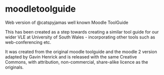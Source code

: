 # moodletoolguide
Web version of @catspyjamas well known Moodle ToolGuide

This has been created as a step towards creating a similar tool guide
for our wider VLE at University of South Wales - incorporating other
tools such as web-conferencing etc.

It was created from the original moodle toolguide and the moodle 2
version adapted by Gavin Henrick and is released with the same Creative
Commons, with attribution, non-commercial, share-alike licence as the
originals.
